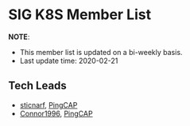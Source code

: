 # SIG K8S Member List

**NOTE**:

* This member list is updated on a bi-weekly basis.
* Last update time: 2020-02-21

## Tech Leads

* [sticnarf](https://github.com/sticnarf), [PingCAP](https://pingcap.com/en/)
* [Connor1996](https://github.com/Connor1996), [PingCAP](https://pingcap.com/en/)
